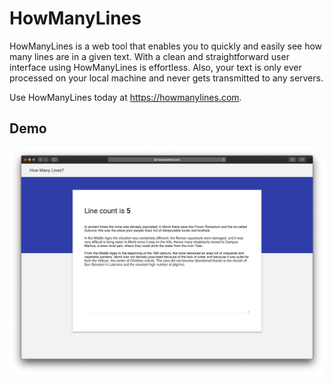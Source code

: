 # HowManyLines

HowManyLines is a web tool that enables you to quickly and easily see how many lines are in a given text. With a clean and straightforward user interface using HowManyLines is effortless. Also, your text is only ever processed on your local machine and never gets transmitted to any servers.

Use HowManyLines today at <a href="https://howmanylines.com">https://howmanylines.com</a>.

## Demo

<p align="center">
  <img src="https://raw.githubusercontent.com/elliottolson/HowManyLines/master/demo.png" />
</p>
